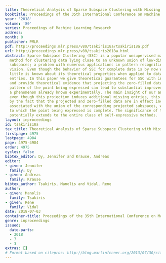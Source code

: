 ```yaml
---
title: Theoretical Analysis of Sparse Subspace Clustering with Missing Entries
booktitle: Proceedings of the 35th International Conference on Machine Learning
year: '2018'
volume: '80'
series: Proceedings of Machine Learning Research
address: 
month: 0
publisher: PMLR
pdf: http://proceedings.mlr.press/v80/tsakiris18a/tsakiris18a.pdf
url: http://proceedings.mlr.press/v80/tsakiris2018a.html
abstract: Sparse Subspace Clustering (SSC) is a popular unsupervised machine learning
  method for clustering data lying close to an unknown union of low-dimensional linear
  subspaces; a problem with numerous applications in pattern recognition and computer
  vision. Even though the behavior of SSC for complete data is by now well-understood,
  little is known about its theoretical properties when applied to data with missing
  entries. In this paper we give theoretical guarantees for SSC with incomplete data,
  and provide theoretical evidence that projecting the zero-filled data onto the observation
  pattern of the point being expressed can lead to substantial improvement in performance;
  a phenomenon already known experimentally. The main insight of our analysis is that
  even though this projection induces additional missing entries, this is counterbalanced
  by the fact that the projected and zero-filled data are in effect incomplete points
  associated with the union of the corresponding projected subspaces, with respect
  to which the point being expressed is complete. The significance of this phenomenon
  potentially extends to the entire class of self-expressive methods.
layout: inproceedings
id: tsakiris18a
tex_title: Theoretical Analysis of Sparse Subspace Clustering with Missing Entries
firstpage: 4975
lastpage: 4984
page: 4975-4984
order: 4975
cycles: false
bibtex_editor: Dy, Jennifer and Krause, Andreas
editor:
- given: Jennifer
  family: Dy
- given: Andreas
  family: Krause
bibtex_author: Tsakiris, Manolis and Vidal, Rene
author:
- given: Manolis
  family: Tsakiris
- given: Rene
  family: Vidal
date: 2018-07-03
container-title: Proceedings of the 35th International Conference on Machine Learning
genre: inproceedings
issued:
  date-parts:
  - 2018
  - 7
  - 3
extras: []
# Format based on citeproc: http://blog.martinfenner.org/2013/07/30/citeproc-yaml-for-bibliographies/
---
```

